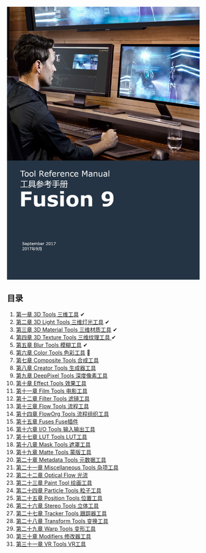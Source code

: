 ![cover](images/cover.png)

<div STYLE="page-break-after: always;"></div>

## 目录

1. [第一章 3D Tools 三维工具](3D%20Tools/README.md) ✔
2. [第二章 3D Light Tools 三维灯光工具](3D%20Light%20Tools/README.md) ✔
3. [第三章 3D Material Tools 三维材质工具](3D%20Material%20Tools/README.md) ✔
4. [第四章 3D Texture Tools 三维纹理工具 ](3D%20Texture%20Tools/README.md) ✔
5. [第五章 Blur Tools 模糊工具](Blur%20Tools/README.md) ✔
6. [第六章 Color Tools 色彩工具](Color%20Tools/README.md) 📌
7. [第七章 Composite Tools 合成工具](Composite%20Tools/README.md) 
8. [第八章 Creator Tools 生成器工具](Creator%20Tools/README.md) 
9. [第九章 DeepPixel Tools 深度像素工具](DeepPixel%20Tools/README.md) 
10. [第十章 Effect Tools 效果工具](Effect%20Tools/README.md) 
11. [第十一章 Film Tools 电影工具](Film%20Tools/README.md) 
12. [第十二章 Filter Tools 滤镜工具](Filter%20Tools/README.md) 
13. [第十三章 Flow Tools 流程工具](Flow%20Tools/README.md) 
14. [第十四章 FlowOrg Tools 流程组织工具](FlowOrg%20Tools/README.md) 
15. [第十五章 Fuses Fuse插件](Fuses/README.md) 
16. [第十六章 I/O Tools 输入输出工具](IO%20Tools/README.md) 
17. [第十七章 LUT Tools LUT工具](LUT%20Tools%20LUT/README.md) 
18. [第十八章 Mask Tools 遮罩工具](Mask%20Tools/README.md) 
19. [第十九章 Matte Tools 蒙版工具](Matte%20Tools/README.md) 
20. [第二十章 Metadata Tools 元数据工具](Metadata%20Tools/README.md) 
21. [第二十一章 Miscellaneous Tools 杂项工具](Miscellaneous%20Tools/README.md) 
22. [第二十二章 Optical Flow 光流](Optical%20Flow/README.md) 
23. [第二十三章 Paint Tool 绘画工具](Paint%20Tool/README.md) 
24. [第二十四章 Particle Tools 粒子工具](Particle%20Tools/README.md) 
25. [第二十五章 Position Tools 位置工具](Position%20Tools/README.md) 
26. [第二十六章 Stereo Tools 立体工具](Stereo%20Tools/README.md) 
27. [第二十七章 Tracker Tools 跟踪器工具](Tracker%20Tools/README.md) 
28. [第二十八章 Transform Tools 变换工具](Transform%20Tools/README.md) 
29. [第二十九章 Warp Tools 变形工具](Warp%20Tools/README.md) 
30. [第三十章 Modifiers 修改器工具](Modifiers/README.md) 
31. [第三十一章 VR Tools VR工具](VR%20Tools/README.md) 